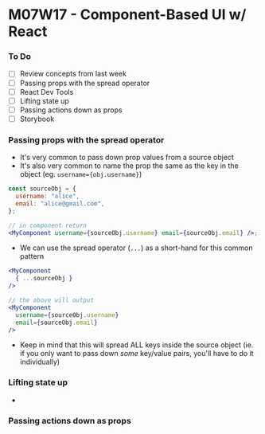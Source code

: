 # M07W17 - Component-Based UI w/ React

### To Do

- [ ] Review concepts from last week
- [ ] Passing props with the spread operator
- [ ] React Dev Tools
- [ ] Lifting state up
- [ ] Passing actions down as props
- [ ] Storybook

### Passing props with the spread operator

- It's very common to pass down prop values from a source object
- It's also very common to name the prop the same as the key in the object (eg. `username={obj.username}`)

```jsx
const sourceObj = {
  username: "alice",
  email: "alice@gmail.com",
};

// in component return
<MyComponent username={sourceObj.username} email={sourceObj.email} />;
```

- We can use the spread operator (`...`) as a short-hand for this common pattern

```jsx
<MyComponent
  { ...sourceObj }
/>

// the above will output
<MyComponent
  username={sourceObj.username}
  email={sourceObj.email}
/>
```

- Keep in mind that this will spread ALL keys inside the source object (ie. if you only want to pass down _some_ key/value pairs, you'll have to do it individually)

### Lifting state up

- 

### Passing actions down as props
